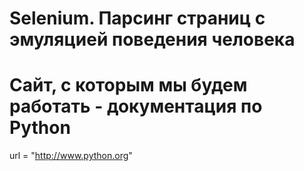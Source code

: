 # Selenium. Парсинг страниц с эмуляцией поведения человека
# Сайт, с которым мы будем работать - документация по Python
url = "http://www.python.org"



